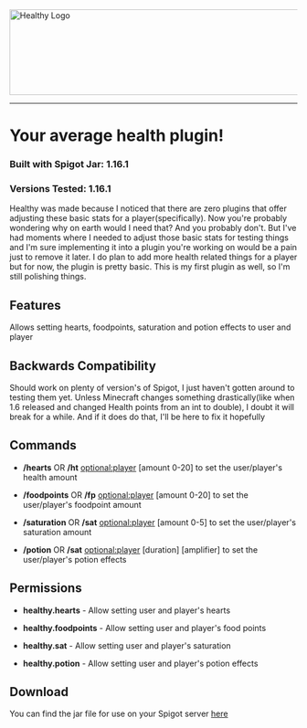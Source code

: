 
<img src="https://github.com/k37x/healthy/blob/master/HealthyArt/HealthyLogo.png" alt="Healthy Logo" width="640" height="150">

***

# Your average health plugin!

### Built with Spigot Jar: 1.16.1 

### Versions Tested: 1.16.1

Healthy was made because I noticed that there are zero plugins that offer adjusting these basic stats for a player(specifically). Now you're probably wondering why on earth would I need that? And you probably don't. But I've had moments where I needed to adjust those basic stats for testing things and I'm sure implementing it into a plugin you're working on would be a pain just to remove it later. I do plan to add more health related things for a player but for now, the plugin is pretty basic. This is my first plugin as well, so I'm still polishing things.

## Features

Allows setting hearts, foodpoints, saturation and potion effects to user and player

## Backwards Compatibility

Should work on plenty of version's of Spigot, I just haven't gotten around to testing them yet. Unless Minecraft changes something drastically(like when 1.6 released and changed Health points from an int to double), I doubt it will break for a while. And if it does do that, I'll be here to fix it hopefully

## Commands

* **/hearts** OR **/ht** <optional:player> [amount 0-20] to set the user/player's health amount

* **/foodpoints** OR **/fp** <optional:player> [amount 0-20] to set the user/player's foodpoint amount

* **/saturation** OR **/sat** <optional:player> [amount 0-5] to set the user/player's saturation amount

* **/potion** OR **/sat** <optional:player> <type> [duration] [amplifier] to set the user/player's potion effects

## Permissions

* **healthy.hearts** - Allow setting user and player's hearts

* **healthy.foodpoints** - Allow setting user and player's food points

* **healthy.sat** - Allow setting user and player's saturation

* **healthy.potion** - Allow setting user and player's potion effects

## Download

You can find the jar file for use on your Spigot server [here](https://github.com/k37x/healthy/releases/)
